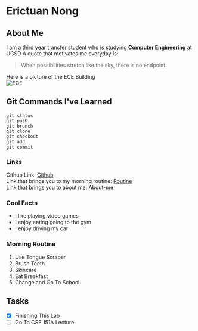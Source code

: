 # Erictuan Nong

## About Me

I am a third year transfer student who is studying **Computer Engineering** at UCSD
A quote that motivates me everyday is:
>When possibilities stretch like the sky, there is no endpoint.

Here is a picture of the ECE Building \
![ECE](https://studyabroad.ucsd.edu/_images/majors-maps/major-modules/ece-building.jpg)
## Git Commands I've Learned
```
git status
git push
git branch
git clone
git checkout
git add
git commit
```

### Links
Github Link: [Github](https://github.com/erictuannong) \
Link that brings you to my morning routine: [Routine](#morning-routine) \
Link that brings you to about me: [About-me](#about-me)

### Cool Facts
- I like playing video games
- I enjoy eating going to the gym
- I enjoy driving my car

### Morning Routine
1. Use Tongue Scraper
2. Brush Teeth
3. Skincare
4. Eat Breakfast
5. Change and Go To School

## Tasks
- [x] Finishing This Lab
- [ ] Go To CSE 151A Lecture